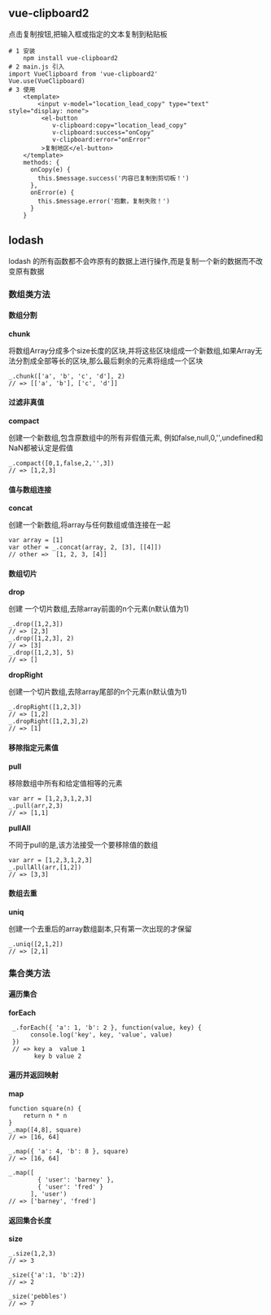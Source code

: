 ## vue-clipboard2

点击复制按钮,把输入框或指定的文本复制到粘贴板

```shell
# 1 安装
	npm install vue-clipboard2
# 2 main.js 引入
import VueClipboard from 'vue-clipboard2'
Vue.use(VueClipboard)
# 3 使用
	<template>
		<input v-model="location_lead_copy" type="text" style="display: none">
         <el-button
            v-clipboard:copy="location_lead_copy"
            v-clipboard:success="onCopy"
            v-clipboard:error="onError"
         >复制地区</el-button>
	</template>	
	methods: {
	  onCopy(e) {
        this.$message.success('内容已复制到剪切板！')
      },
      onError(e) {
        this.$message.error('抱歉，复制失败！')
      }
	}
```



## lodash

lodash 的所有函数都不会咋原有的数据上进行操作,而是复制一个新的数据而不改变原有数据

### 数组类方法

#### 数组分割

**chunk**

将数组Array分成多个size长度的区块,并将这些区块组成一个新数组,如果Array无法分割成全部等长的区块,那么最后剩余的元素将组成一个区块

```shell
_.chunk(['a', 'b', 'c', 'd'], 2)
// => [['a', 'b'], ['c', 'd']]
```

#### 过滤非真值

**compact**

创建一个新数组,包含原数组中的所有非假值元素, 例如false,null,0,'',undefined和NaN都被认定是假值

```shell
_.compact([0,1,false,2,'',3])
// => [1,2,3]
```

#### 值与数组连接

**concat**

创建一个新数组,将array与任何数组或值连接在一起

```shell
var array = [1]
var other = _.concat(array, 2, [3], [[4]])
// other =>  [1, 2, 3, [4]]
```

#### 数组切片

**drop**

创建 一个切片数组,去除array前面的n个元素(n默认值为1)

```shell
_.drop([1,2,3])
// => [2,3]
_.drop([1,2,3], 2)
// => [3]
_.drop([1,2,3], 5)
// => []
```

**dropRight**

创建一个切片数组,去除array尾部的n个元素(n默认值为1)

```shell
_.dropRight([1,2,3])
// => [1,2]
_.dropRight([1,2,3],2)
// => [1]
```

#### 移除指定元素值

**pull**

移除数组中所有和给定值相等的元素

```shell
var arr = [1,2,3,1,2,3]
_.pull(arr,2,3)
// => [1,1]
```

**pullAll**

不同于pull的是,该方法接受一个要移除值的数组

```shell
var arr = [1,2,3,1,2,3]
_.pullAll(arr,[1,2])
// => [3,3]
```

#### 数组去重

**uniq**

创建一个去重后的array数组副本,只有第一次出现的才保留

```shell
_.uniq([2,1,2])
// => [2,1]
```

### 集合类方法

#### 遍历集合

**forEach**

```_
 _.forEach({ 'a': 1, 'b': 2 }, function(value, key) {
      console.log('key', key, 'value', value)
 })
 // => key a  value 1
       key b value 2
```

#### 遍历并返回映射

**map**

```shell
function square(n) {
	return n * n
}
_.map([4,8], square)
// => [16, 64]

_.map({ 'a': 4, 'b': 8 }, square)
// => [16, 64]

_.map([
        { 'user': 'barney' },
        { 'user': 'fred' }
      ], 'user')
// => ['barney', 'fred']
```

#### 返回集合长度

**size**

```shell
_.size(1,2,3)
// => 3

_size({'a':1, 'b':2})
// => 2

_size('pebbles')
// => 7
```



